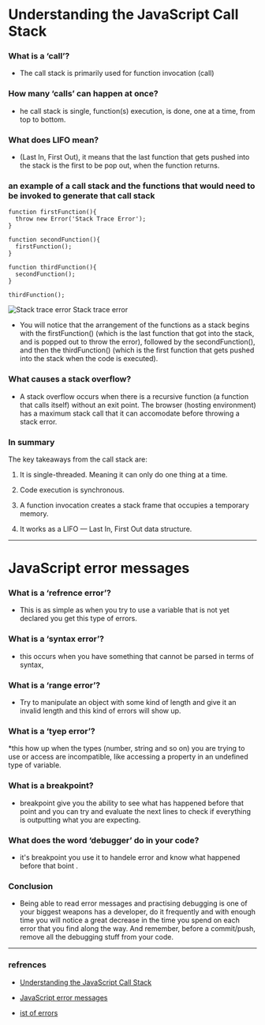 # Understanding the JavaScript Call Stack

###  What is a ‘call’?

* The call stack is primarily used for function invocation (call)

### How many ‘calls’ can happen at once?

* he call stack is single, function(s) execution, is done, one at a time, from top to bottom.

### What does LIFO mean?

* (Last In, First Out), it means that the last function that gets pushed into the stack is the first to be pop out, when the function returns.

### an example of a call stack and the functions that would need to be invoked to generate that call stack

    function firstFunction(){
      throw new Error('Stack Trace Error');
    }

    function secondFunction(){
      firstFunction();
    }
    
    function thirdFunction(){
      secondFunction();
    }
    
    thirdFunction();

![Stack trace error](https://cdn-media-1.freecodecamp.org/images/zOINLHPC8E56ac8yyINYOFWeImsjM2Wk2rdU)
Stack trace error

* You will notice that the arrangement of the functions as a stack begins with the firstFunction() (which is the last function that got into the stack, and is popped out to throw the error), followed by the secondFunction(), and then the thirdFunction() (which is the first function that gets pushed into the stack when the code is executed).

### What causes a stack overflow?

* A stack overflow occurs when there is a recursive function (a function that calls itself) without an exit point. The browser (hosting environment) has a maximum stack call that it can accomodate before throwing a stack error.


### **In summary**

The key takeaways from the call stack are:

1. It is single-threaded. Meaning it can only do one thing at a time.

2. Code execution is synchronous.

3. A function invocation creates a stack frame that occupies a temporary memory.

4. It works as a LIFO — Last In, First Out data structure.


---
# JavaScript error messages

### What is a ‘refrence error’?

* This is as simple as when you try to use a variable that is not yet declared you get this type of errors.

### What is a ‘syntax error’?

* this occurs when you have something that cannot be parsed in terms of syntax,

### What is a ‘range error’?

* Try to manipulate an object with some kind of length and give it an invalid length and this kind of errors will show up.

### What is a ‘tyep error’?

*this how up when the types (number, string and so on) you are trying to use or access are incompatible, like accessing a property in an undefined type of variable.

### What is a breakpoint?

* breakpoint give you the ability to see what has happened before that point and you can try and evaluate the next lines to check if everything is outputting what you are expecting.

### What does the word ‘debugger’ do in your code?
 
  * it's breakpoint you use it to handele error and know what happened before that boint .

### Conclusion
  * Being able to read error messages and practising debugging is one of your biggest weapons has a developer, do it frequently and with enough time you will notice a great decrease in the time you spend on each error that you find along the way. And remember, before a commit/push, remove all the debugging stuff from your code.

  ---

  ### refrences

  * [Understanding the JavaScript Call Stack](https://www.freecodecamp.org/news/understanding-the-javascript-call-stack-861e41ae61d4/) 

  * [JavaScript error messages](https://codeburst.io/javascript-error-messages-debugging-d23f84f0ae7c)

  * [ist of errors](https://developer.mozilla.org/en-US/docs/Web/JavaScript/Reference/Errors)
